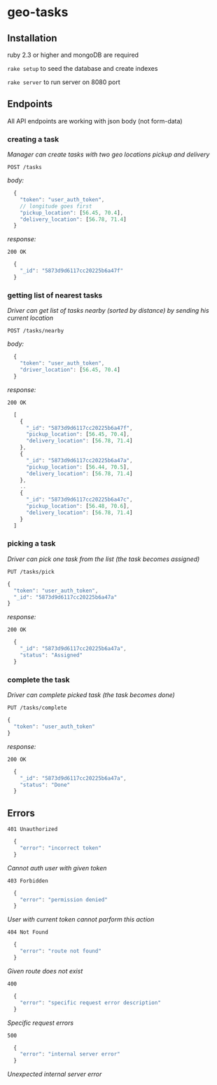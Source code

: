 # geo-tasks

## Installation

ruby 2.3 or higher and mongoDB are required

`rake setup` to seed the database and create indexes

`rake server` to run server on 8080 port


## Endpoints

All API endpoints are working with json body (not form-data)

### creating a task

_Manager can create tasks with two geo locations pickup and delivery_

`POST /tasks `

*body:*
``` javascript
  {
    "token": "user_auth_token",
    // longitude goes first
    "pickup_location": [56.45, 70.4],
    "delivery_location": [56.78, 71.4]  
  }
```

*response:*

`200 OK`
``` javascript
  {
    "_id": "5873d9d6117cc20225b6a47f"
  }
```

### getting list of nearest tasks
_Driver can get list of tasks nearby (sorted by distance) by sending his current location_

`POST /tasks/nearby `

*body:*
``` javascript
  {
    "token": "user_auth_token",
    "driver_location": [56.45, 70.4]
  }
```
*response:*

`200 OK`
``` javascript
  [
    {
      "_id": "5873d9d6117cc20225b6a47f",
      "pickup_location": [56.45, 70.4],
      "delivery_location": [56.78, 71.4]
    },
    {
      "_id": "5873d9d6117cc20225b6a47a",
      "pickup_location": [56.44, 70.5],
      "delivery_location": [56.78, 71.4]
    },
    ..
    {
      "_id": "5873d9d6117cc20225b6a47c",
      "pickup_location": [56.48, 70.6],
      "delivery_location": [56.78, 71.4]
    }
  ]
```
### picking a task
_Driver can pick one task from the list (the task becomes assigned)_

`PUT /tasks/pick`

``` javascript
{
  "token": "user_auth_token",
  "_id": "5873d9d6117cc20225b6a47a"
}
```

*response:*

`200 OK`
``` javascript
  {
    "_id": "5873d9d6117cc20225b6a47a",
    "status": "Assigned"
  }
```

### complete the task
_Driver can complete picked task (the task becomes done)_

`PUT /tasks/complete`

``` javascript
{
  "token": "user_auth_token"
}
```

*response:*

`200 OK`
``` javascript
  {
    "_id": "5873d9d6117cc20225b6a47a",
    "status": "Done"
  }
```

## Errors

`401 Unauthorized`
``` javascript
  {
    "error": "incorrect token"
  }
```
_Cannot auth user with given token_


`403 Forbidden`
``` javascript
  {
    "error": "permission denied"
  }
```
_User with current token cannot parform this action_

`404 Not Found`
``` javascript
  {
    "error": "route not found"
  }
```
_Given route does not exist_

`400`
``` javascript
  {
    "error": "specific request error description"
  }
```
_Specific request errors_

`500`
``` javascript
  {
    "error": "internal server error"
  }
```
_Unexpected internal server error_
